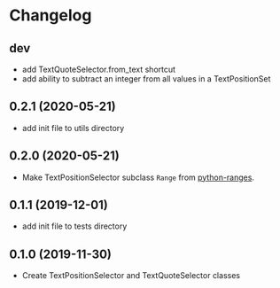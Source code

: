 Changelog
=========
dev
------------------
- add TextQuoteSelector.from_text shortcut
- add ability to subtract an integer from all values in a TextPositionSet

0.2.1 (2020-05-21)
------------------
- add init file to utils directory

0.2.0 (2020-05-21)
-----------
- Make TextPositionSelector subclass `Range` from [python-ranges](https://github.com/Superbird11/ranges).

0.1.1 (2019-12-01)
------------------
- add init file to tests directory

0.1.0 (2019-11-30)
------------------
- Create TextPositionSelector and TextQuoteSelector classes
